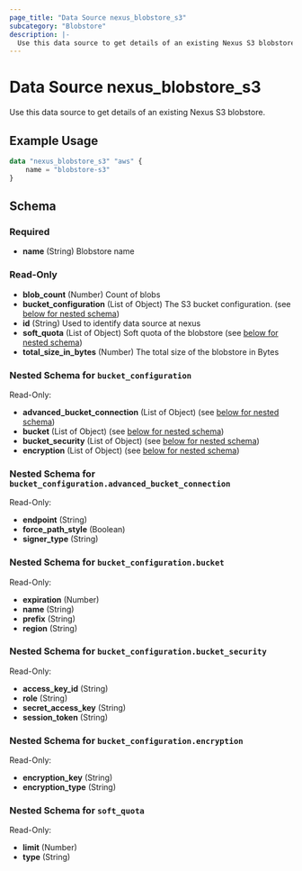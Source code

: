 ```yaml
---
page_title: "Data Source nexus_blobstore_s3"
subcategory: "Blobstore"
description: |-
  Use this data source to get details of an existing Nexus S3 blobstore.
---
```

# Data Source nexus_blobstore_s3
Use this data source to get details of an existing Nexus S3 blobstore.
## Example Usage
```terraform
data "nexus_blobstore_s3" "aws" {
	name = "blobstore-s3"
}
```
<!-- schema generated by tfplugindocs -->
## Schema

### Required

- **name** (String) Blobstore name

### Read-Only

- **blob_count** (Number) Count of blobs
- **bucket_configuration** (List of Object) The S3 bucket configuration. (see [below for nested schema](#nestedatt--bucket_configuration))
- **id** (String) Used to identify data source at nexus
- **soft_quota** (List of Object) Soft quota of the blobstore (see [below for nested schema](#nestedatt--soft_quota))
- **total_size_in_bytes** (Number) The total size of the blobstore in Bytes

<a id="nestedatt--bucket_configuration"></a>
### Nested Schema for `bucket_configuration`

Read-Only:

- **advanced_bucket_connection** (List of Object) (see [below for nested schema](#nestedobjatt--bucket_configuration--advanced_bucket_connection))
- **bucket** (List of Object) (see [below for nested schema](#nestedobjatt--bucket_configuration--bucket))
- **bucket_security** (List of Object) (see [below for nested schema](#nestedobjatt--bucket_configuration--bucket_security))
- **encryption** (List of Object) (see [below for nested schema](#nestedobjatt--bucket_configuration--encryption))

<a id="nestedobjatt--bucket_configuration--advanced_bucket_connection"></a>
### Nested Schema for `bucket_configuration.advanced_bucket_connection`

Read-Only:

- **endpoint** (String)
- **force_path_style** (Boolean)
- **signer_type** (String)


<a id="nestedobjatt--bucket_configuration--bucket"></a>
### Nested Schema for `bucket_configuration.bucket`

Read-Only:

- **expiration** (Number)
- **name** (String)
- **prefix** (String)
- **region** (String)


<a id="nestedobjatt--bucket_configuration--bucket_security"></a>
### Nested Schema for `bucket_configuration.bucket_security`

Read-Only:

- **access_key_id** (String)
- **role** (String)
- **secret_access_key** (String)
- **session_token** (String)


<a id="nestedobjatt--bucket_configuration--encryption"></a>
### Nested Schema for `bucket_configuration.encryption`

Read-Only:

- **encryption_key** (String)
- **encryption_type** (String)



<a id="nestedatt--soft_quota"></a>
### Nested Schema for `soft_quota`

Read-Only:

- **limit** (Number)
- **type** (String)

